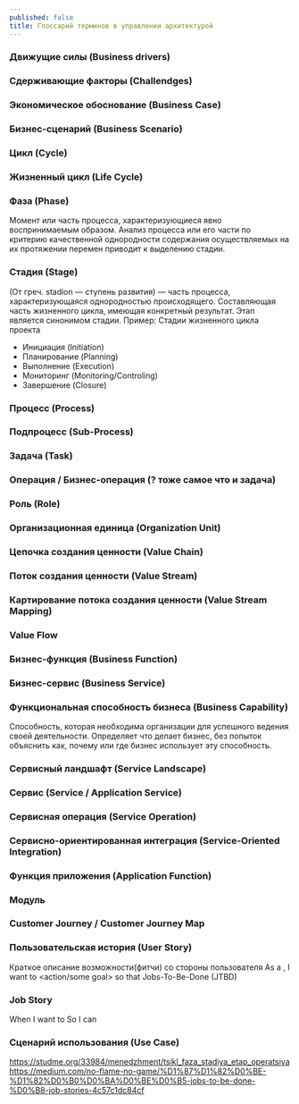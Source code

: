 ```yaml
---
published: false
title: Глоссарий терминов в управлении архитектурой
---
```

### Движущие силы (Business drivers)
### Сдерживающие факторы (Challendges)
### Экономическое обоснование (Business Case)
### Бизнес-сценарий (Business Scenario)
### Цикл (Cycle)
### Жизненный цикл (Life Cycle)
### Фаза (Phase)
Момент или часть процесса, характеризующиеся явно воспринимаемым образом.
Анализ процесса или его части по критерию качественной однородности содержания осуществляемых на их протяжении перемен приводит к выделению стадии.
### Стадия (Stage)
(От греч. stadion — ступень развития) — часть процесса, характеризующаяся однородностью происходящего.
Составляющая часть жизненного цикла, имеющая конкретный результат.
Этап является синонимом стадии.
Пример: Стадии жизненного цикла проекта
* Инициация (Initiation)
* Планирование (Planning)
* Выполнение (Execution)
* Мониторинг (Monitoring/Controling)
* Завершение (Closure)
### Процесс (Process)
### Подпроцесс (Sub-Process)
### Задача (Task)
### Операция / Бизнес-операция (? тоже самое что и задача)
### Роль (Role)
### Организационная единица (Organization Unit)
### Цепочка создания ценности (Value Chain)
### Поток создания ценности (Value Stream)
### Картирование потока создания ценности (Value Stream Mapping)
### Value Flow
### Бизнес-функция (Business Function)
### Бизнес-сервис (Business Service)
### Функциональная способность бизнеса (Business Capability)
Cпособность, которая необходима организации для успешного ведения своей деятельности. Определяет что делает бизнес, без попыток объяснить как, почему или где бизнес использует эту способность.
### Сервисный ландшафт (Service Landscape)
### Сервис (Service / Application Service)
### Сервисная операция (Service Operation)
### Сервисно-ориентированная интеграция (Service-Oriented Integration)

### Функция приложения (Application Function)
### Модуль
### Customer Journey / Customer Journey Map
### Пользовательская история (User Story)
Краткое описание возможности(фитчи) со стороны пользователя
As a <type of user>, I want to <action/some goal> so that <outcome>
Jobs-To-Be-Done (JTBD)
### Job Story
When <situation> I want to <motivation> So I can <outcome>
### Сценарий использования (Use Case)

https://studme.org/33984/menedzhment/tsikl_faza_stadiya_etap_operatsiya
https://medium.com/no-flame-no-game/%D1%87%D1%82%D0%BE-%D1%82%D0%B0%D0%BA%D0%BE%D0%B5-jobs-to-be-done-%D0%B8-job-stories-4c57c1dc84cf
